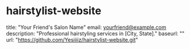# hairstylist-website
title: "Your Friend's Salon Name"
email: yourfriend@example.com
description: "Professional hairstyling services in [City, State]."
baseurl: ""
url: "https://github.com/Yesiiiiz/hairstylist-website.git"
